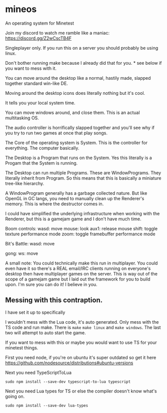 # mineos
 An operating system for Minetest

Join my discord to watch me ramble like a maniac: https://discord.gg/Z2wCscTB4F

Singleplayer only. If you run this on a server you should probably be using linux.

Don't bother running make because I already did that for you. * see below if you want to mess with it.

You can move around the desktop like a normal, hastily made, slapped together standard win-like DE.

Moving around the desktop icons does literally nothing but it's cool.

It tells you your local system time.

You can move windows around, and close them. This is an actual multitasking OS.

The audio controller is horrifically slapped together and you'll see why if you try to run two games at once that play songs.

The Core of the operating system is System. This is the controller for everything. The computer basically.

The Desktop is a Program that runs on the System. Yes this literally is a Progam that the System is running.

The Desktop can run multiple Programs. These are WindowPrograms. They literally inherit from Program. So this means that this is basically a miniature tree-like hierarchy.

A WindowProgram generally has a garbage collected nature. But like OpenGL in GC langs, you need to manually clean up the Renderer's memory. This is where the destructor comes in.

I could have simplified the underlying infrastructure when working with the Renderer, but this is a gamejam game and I don't have much time.


Boom controls:
wasd: move
mouse: look
aux1: release mouse
shift: toggle texture performance mode
zoom: toggle framebuffer performance mode

Bit's Battle:
wasd: move

gong:
ws: move




A small note: You could technically make this run in multiplayer. You could even have it so there's a REAL email/IRC clients running on everyone's desktop then have multiplayer games on the server. This is way out of the scope of a gamejam game but I laid out the framework for you to build upon. I'm sure you can do it! I believe in you.

## Messing with this contraption.

I have set it up to specifically 

I wouldn't mess with the Lua code, it's auto generated. Only mess with the TS code and run make. 
There is ``make`` ``make linux`` and ``make windows``. The last two will attempt to auto start the game.

If you want to mess with this or maybe you would want to use TS for your minetest things.
 
First you need node, if you're on ubuntu it's super outdated so get it here https://github.com/nodesource/distributions#ubuntu-versions

Next you need TypeScriptToLua
```
sudo npm install --save-dev typescript-to-lua typescript
```

Next you need Lua types for TS or else the compiler doesn't know what's going on.
```
sudo npm install --save-dev lua-types
```